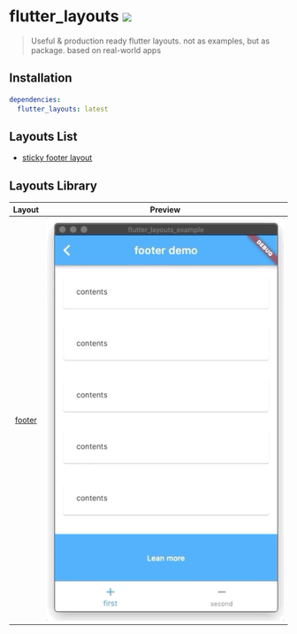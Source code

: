 # flutter_layouts [![](https://img.shields.io/badge/pub-latest-brightgreen)](https://pub.dev/packages/flutter_layouts)

> Useful & production ready flutter layouts. not as examples, but as package. based on real-world apps


## Installation
```yaml
dependencies:
  flutter_layouts: latest
```


## Layouts List
- [sticky footer layout](/lib/src/footer) 


## Layouts Library
Layout             |  Preview
:-------------------------:|:-------------------------:
[footer](./lib/src/footer) |![](./doc/footer/footer-demo-1.gif)

